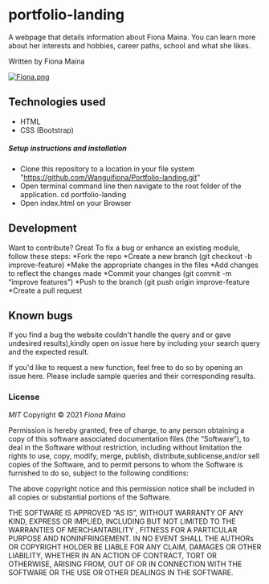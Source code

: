 # portfolio-landing

A webpage that details information about Fiona Maina. You can learn more about her interests and hobbies, career paths, school and what she likes.

Written by Fiona Maina

[![Fiona.png](https://i.postimg.cc/5yVHGfTX/Whats-App-Image-2021-10-11-at-7-23-55-PM.jpg)](https://postimg.cc/sQTDGCVz)

## Technologies used

* HTML
* CSS (Bootstrap)


##### Setup instructions and installation

* Clone this repository to a location in your file system  "https://github.com/Wanguifiona/Portfolio-landing.git"
* Open terminal command line then navigate to the root folder of the application. cd portfolio-landing
* Open index.html on your Browser

## Development

Want to contribute? Great
To fix a bug or enhance an existing module, follow these steps:
*Fork the repo
*Create a new branch (git checkout -b improve-feature)
*Make the appropriate changes in the files
*Add changes to reflect the changes made
*Commit your changes (git commit -m “improve features”)
*Push to the branch (git push origin improve-feature
*Create a pull request

## Known bugs

If you find a bug the website couldn't handle the query and or gave undesired results),kindly open on issue here by including your search query and the expected result.

If you'd like to request a new function, feel free to do so by opening an issue here. Please include sample queries and their corresponding results.

### License

*MIT*
Copyright © 2021 *Fiona Maina*

Permission is hereby granted, free of charge, to any person obtaining a copy of this software associated documentation files (the “Software”), to deal in the Software without restriction, including without limitation the rights to use, copy, modify, merge, publish, distribute,sublicense,and/or sell copies of the Software, and to permit persons to whom the Software is furnished to do so, subject to the following conditions:

The above copyright notice and this permission notice shall be included in all copies or substantial portions of the Software.

THE SOFTWARE IS APPROVED “AS IS”, WITHOUT WARRANTY OF ANY KIND, EXPRESS OR IMPLIED, INCLUDING BUT NOT LIMITED TO THE WARRANTIES OF MERCHANTABILITY , FITNESS FOR A PARTICULAR PURPOSE AND NONINFRINGEMENT. IN NO EVENT SHALL THE AUTHORs OR COPYRIGHT HOLDER BE LIABLE FOR ANY CLAIM, DAMAGES OR OTHER LIABILITY, WHETHER IN AN ACTION OF CONTRACT, TORT OR OTHERWISE, ARISING FROM, OUT OF OR IN CONNECTION WITH THE SOFTWARE OR THE USE OR OTHER DEALINGS IN THE SOFTWARE.

